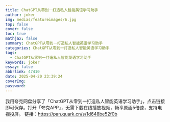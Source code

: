 ```yaml
---
title: ChatGPT从零到一打造私人智能英语学习助手
author: joker
img: medias/featureimages/6.jpg
top: false
cover: false
toc: true
mathjax: false
summary: ChatGPT从零到一打造私人智能英语学习助手
categories: ChatGPT从零到一打造私人智能英语学习助手
tags:
  - ChatGPT从零到一打造私人智能英语学习助手
keywords: joker
essay: false
abbrlink: 47410
date: 2025-04-20 23:39:24
coverImg:
password:
---
```


我用夸克网盘分享了「ChatGPT从零到一打造私人智能英语学习助手」，点击链接即可保存。打开「夸克APP」，无需下载在线播放视频，畅享原画5倍速，支持电视投屏。
链接：https://pan.quark.cn/s/1d648be52f0b
